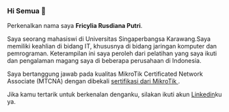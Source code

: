### Hi Semua 👋
Perkenalkan nama saya **Fricylia Rusdiana Putri**.

Saya seorang mahasiswi di Universitas Singaperbangsa Karawang.Saya memiliki keahlian di bidang IT, khususnya di bidang jaringan komputer dan pemrograman. Keterampilan ini saya peroleh dari pelatihan yang saya ikuti dan pengalaman magang saya di beberapa perusahaan di Indonesia.

Saya bertanggung jawab pada kualitas MikroTik Certificated Network Associate (MTCNA) dengan dibekali [sertifikasi dari MikroTik ](https://mikrotik.com/client/certificate).

Jika kamu tertarik untuk berkenalan denganku, silakan ikuti akun [Linkedin](https://www.linkedin.com/in/fricylia-rusdiana-putri-2b185b208//)ku ya.

